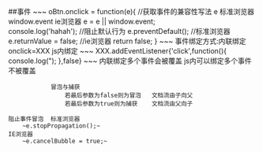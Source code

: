 ##事件
    ~~~
    oBtn.onclick = function(e){
        //获取事件的兼容性写法  e 标准浏览器  window.event ie浏览器
            e = e || window.event;  
        console.log('hahah');
        //阻止默认行为 
            e.preventDefault();  //标准浏览器
            e.returnValue = false;  //ie浏览器
        return false;
    }
    ~~~
    事件绑定方式:内联绑定 onclick=XXX
                js内绑定
                ~~~
                XXX.addEventListener{'click',function(){
                    console.log(");
                },false}
                ~~~
                内联绑定多个事件会被覆盖
                js内可以绑定多个事件不被覆盖

                冒泡与捕获
                    若最后参数为false则为冒泡   文档流由子向父
                    若最后参数为true则为捕获    文档流由父向子

    阻止事件冒泡  标准浏览器
        ~e.stopPropagation();~
    IE浏览器
        ~e.cancelBubble = true;~

